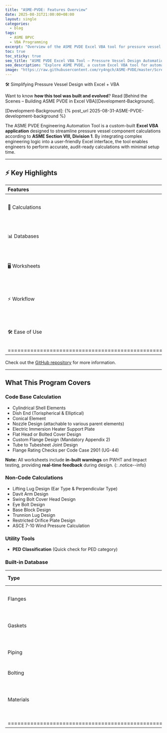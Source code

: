 ```yaml
---
title: "ASME-PVDE: Features Overview"
date: 2025-08-31T21:00:00+08:00
layout: single
categories:
  - blog
tags:
  - ASME BPVC
  - VBA Programming
excerpt: "Overview of the ASME PVDE Excel VBA tool for pressure vessel design automation."
toc: true
toc_sticky: true
seo_title: "ASME PVDE Excel VBA Tool – Pressure Vessel Design Automation & Built-in Database"
seo_description: "Explore ASME PVDE, a custom Excel VBA tool for automated pressure vessel calculations. Features include ASME Section VIII sizing, flanges, piping, gaskets, bolting databases, and multiple worksheets for code and non-code components."
image: "https://raw.githubusercontent.com/ry4ngch/ASME-PVDE/master/Screenshots/Material_Dialog.JPG"
---
```


🛠️ Simplifying Pressure Vessel Design with Excel + VBA

Want to know **how this tool was built and evolved**? Read [Behind the Scenes – Building ASME PVDE in Excel VBA][Development-Background].

[Development-Background]: {% post_url 2025-08-31-ASME-PVDE-development-background %}

The ASME PVDE Engineering Automation Tool is a custom-built **Excel VBA application** designed to streamline pressure vessel component calculations according to **ASME Section VIII, Division 1**. By integrating complex engineering logic into a user-friendly Excel interface, the tool enables engineers to perform accurate, audit-ready calculations with minimal setup time.

---

## ⚡ Key Highlights

| Features        | Description                                                        |
|:----------------|:------------------------------------------------------------------:|
| 🧩 Calculations | Comprehensive **ASME Section VIII calculations**                    |
| 📊 Databases    | Built-in **materials, flanges, piping, gaskets, bolts**             |
| 🖥️ Worksheets   | Multiple sheets for **code & non-code components**                  |
| ⚡ Workflow      | **Excel-integrated** with real-time warnings and quick navigation   |
| 🛠️ Ease of Use  | Suitable for engineers with limited coding experience               |
|=======================================================================================|

Check out the [GitHub repository][ASME-PVDE] for more information.

[ASME-PVDE]: https://github.com/ry4ngch/ASME-PVDE

---

## What This Program Covers

### Code Base Calculation
- Cylindrical Shell Elements  
- Dish End (Torispherical & Elliptical)  
- Conical Element  
- Nozzle Design (attachable to various parent elements)  
- Electric Immersion Heater Support Plate  
- Flat Head or Bolted Cover Design  
- Custom Flange Design (Mandatory Appendix 2)  
- Tube to Tubesheet Joint Design  
- Flange Rating Checks per Code Case 2901 (UG-44)  

**Note:** All worksheets include **in-built warnings** on PWHT and Impact testing, providing **real-time feedback** during design.
{: .notice--info}

### Non-Code Calculations
- Lifting Lug Design (Ear Type & Perpendicular Type)  
- Davit Arm Design  
- Swing Bolt Cover Head Design  
- Eye Bolt Design  
- Base Block Design  
- Trunnion Lug Design  
- Restricted Orifice Plate Design  
- ASCE 7-10 Wind Pressure Calculation  

### Utility Tools
- **PED Classification** (Quick check for PED category)

### Built-in Database

| Type      | Standards / Years                     |
|:----------|:-------------------------------------:|
| Flanges   | ASME B16.5, ASME B16.47               |
| Gaskets   | ASME B16.20, ASME B16.21              |
| Piping    | ASME B36.10, ASME B36.19              |
| Bolting   | TEMA, PCC-1                           |
| Materials | ASME Sect. II Part D, Years 2019–2023 |
|===================================================|